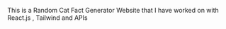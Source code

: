 This is a Random Cat Fact Generator Website that I have worked on with React.js , Tailwind and APIs

